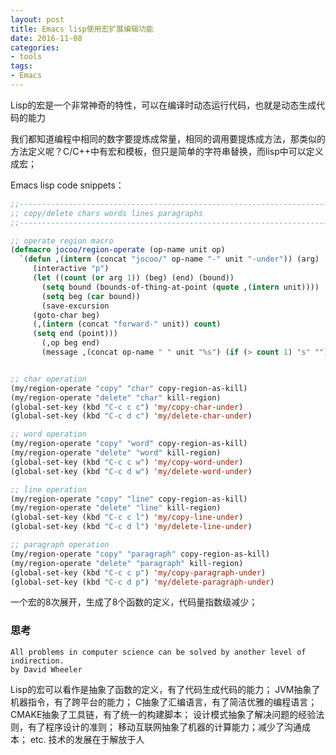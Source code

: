 ```yaml
---
layout: post
title: Emacs lisp使用宏扩展编辑功能
date: 2016-11-08
categories:
- tools
tags:
- Emacs
---
```

Lisp的宏是一个非常神奇的特性，可以在编译时动态运行代码，也就是动态生成代码的能力
<!-- more -->

我们都知道编程中相同的数字要提炼成常量，相同的调用要提炼成方法，那类似的方法定义呢？C/C++中有宏和模板，但只是简单的字符串替换，而lisp中可以定义成宏；

Emacs lisp code snippets：
``` lisp
;;------------------------------------------------------------------------------------------
;; copy/delete chars words lines paragraphs
;;------------------------------------------------------------------------------------------

;; operate region macro
(defmacro jocoo/region-operate (op-name unit op)
  `(defun ,(intern (concat "jocoo/" op-name "-" unit "-under")) (arg)
     (interactive "p")
     (let ((count (or arg 1)) (beg) (end) (bound))
       (setq bound (bounds-of-thing-at-point (quote ,(intern unit))))
       (setq beg (car bound))
       (save-excursion
	 (goto-char beg)
	 (,(intern (concat "forward-" unit)) count)
	 (setq end (point)))
       (,op beg end)
       (message ,(concat op-name " " unit "%s") (if (> count 1) "s" "")))))


;; char operation
(my/region-operate "copy" "char" copy-region-as-kill)
(my/region-operate "delete" "char" kill-region)
(global-set-key (kbd "C-c c c") 'my/copy-char-under)
(global-set-key (kbd "C-c d c") 'my/delete-char-under)

;; word operation
(my/region-operate "copy" "word" copy-region-as-kill)
(my/region-operate "delete" "word" kill-region)
(global-set-key (kbd "C-c c w") 'my/copy-word-under)
(global-set-key (kbd "C-c d w") 'my/delete-word-under)

;; line operation
(my/region-operate "copy" "line" copy-region-as-kill)
(my/region-operate "delete" "line" kill-region)
(global-set-key (kbd "C-c c l") 'my/copy-line-under)
(global-set-key (kbd "C-c d l") 'my/delete-line-under)

;; paragraph operation
(my/region-operate "copy" "paragraph" copy-region-as-kill)
(my/region-operate "delete" "paragraph" kill-region)
(global-set-key (kbd "C-c c p") 'my/copy-paragraph-under)
(global-set-key (kbd "C-c d p") 'my/delete-paragraph-under)
```
一个宏的8次展开，生成了8个函数的定义，代码量指数级减少；

### 思考
```
All problems in computer science can be solved by another level of indirection.
by David Wheeler
```
Lisp的宏可以看作是抽象了函数的定义，有了代码生成代码的能力；
JVM抽象了机器指令，有了跨平台的能力；
C抽象了汇编语言，有了简洁优雅的编程语言；
CMAKE抽象了工具链，有了统一的构建脚本；
设计模式抽象了解决问题的经验法则，有了程序设计的准则；
移动互联网抽象了机器的计算能力；减少了沟通成本；
etc.
技术的发展在于解放于人
